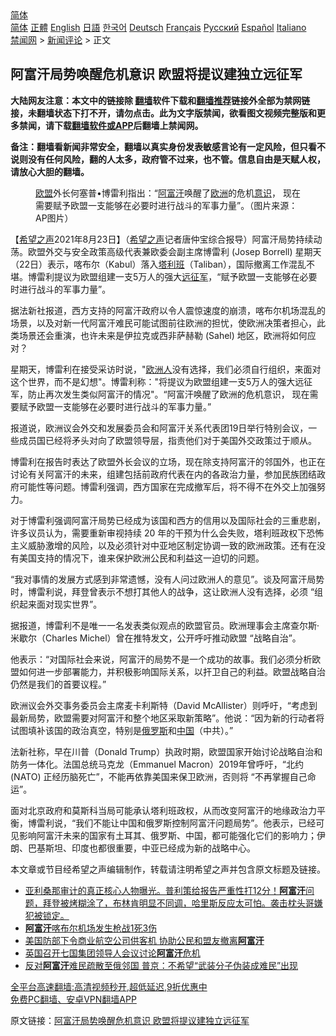  <!-- 面包屑导航 --> <div class="breadcrumb"><!-- GTranslate: https://gtranslate.io/ -->  <div class="switcher notranslate">  <div class="selected">  <a href="#" onclick="return false;"> 简体</a>  </div>  <div class="option">  <a href="https://www.bannedbook.org" onclick="doGTranslate('zh-CN|zh-CN');jQuery('div.switcher div.selected a').html(jQuery(this).html());return false;" title="简体中文" class="nturl selected"> 简体</a>  <a href="https://www.bannedbook.org/zh-tw/" onclick="doGTranslate('zh-CN|zh-TW');jQuery('div.switcher div.selected a').html(jQuery(this).html());return false;" title="繁體中文" class="nturl"> 正體</a>  <a href="https://www.bannedbook.org/en/" onclick="doGTranslate('zh-CN|en');jQuery('div.switcher div.selected a').html(jQuery(this).html());return false;" title="English" class="nturl"> English</a>  <a href="https://www.bannedbook.org/ja/" onclick="doGTranslate('zh-CN|ja');jQuery('div.switcher div.selected a').html(jQuery(this).html());return false;" title="日本語" class="nturl"> 日語</a>  <a href="https://www.bannedbook.org/ko/" onclick="doGTranslate('zh-CN|ko');jQuery('div.switcher div.selected a').html(jQuery(this).html());return false;" title="한국어" class="nturl"> 한국어</a>  <a href="https://www.bannedbook.org/de/" onclick="doGTranslate('zh-CN|de');jQuery('div.switcher div.selected a').html(jQuery(this).html());return false;" title="Deutsch" class="nturl"> Deutsch</a>  <a href="https://www.bannedbook.org/fr/" onclick="doGTranslate('zh-CN|fr');jQuery('div.switcher div.selected a').html(jQuery(this).html());return false;" title="Français" class="nturl"> Français</a>  <a href="https://www.bannedbook.org/ru/" onclick="doGTranslate('zh-CN|ru');jQuery('div.switcher div.selected a').html(jQuery(this).html());return false;" title="Русский" class="nturl"> Русский</a>  <a href="https://www.bannedbook.org/es/" onclick="doGTranslate('zh-CN|es');jQuery('div.switcher div.selected a').html(jQuery(this).html());return false;" title="Español" class="nturl"> Español</a>  <a href="https://www.bannedbook.org/it/" onclick="doGTranslate('zh-CN|it');jQuery('div.switcher div.selected a').html(jQuery(this).html());return false;" title="Italiano" class="nturl"> Italiano</a>  </div>  </div>      <div class='breadcrumb-sub'><!-- Breadcrumb NavXT 6.3.0 --> <a href="https://www.bannedbook.org/" class="home">禁闻网</a> &gt; <a href="https://www.bannedbook.org/bnews/comments/" class="category">新闻评论</a> &gt; 正文</div></div><h2>阿富汗局势唤醒危机意识 欧盟将提议建独立远征军</h2> <p class="notice"><b>大陆网友注意：本文中的链接除 <a href="https://github.com/bannedbook/fanqiang" >翻墙</a>软件下载和<a href="https://github.com/killgcd/justmysocks/blob/master/README.md">翻墙推荐</a>链接外全部为禁网链接，未翻墙状态下打不开，请勿点击。此为文字版禁闻，欲看图文视频完整版和更多禁闻，请下载<a href="https://github.com/bannedbook/fanqiang">翻墙软件或APP</a>后翻墙上禁闻网。</p><p>备注：翻墙看新闻非常安全，翻墙以真实身份发表敏感言论有一定风险，但只看不说则没有任何风险，翻的人太多，政府管不过来，也不管。信息自由是天赋人权，请放心大胆的翻墙。</b></p>  <div class="entry"> <figure> <p><figcaption><a href="https://www.bannedbook.org/bnews/tag/%e6%ac%a7%e7%9b%9f/" class="st_tag internal_tag" rel="tag" title="标签 欧盟 下的日志">欧盟</a>外长何塞普•博雷利指出：“<a href="https://www.bannedbook.org/bnews/tag/%e9%98%bf%e5%af%8c%e6%b1%97/" class="st_tag internal_tag" rel="tag" title="标签 阿富汗 下的日志">阿富汗</a>唤醒了<a href="https://www.bannedbook.org/bnews/tag/%e6%ac%a7%e6%b4%b2/" class="st_tag internal_tag" rel="tag" title="标签 欧洲 下的日志">欧洲</a>的危机<a href="https://www.bannedbook.org/bnews/tag/%E6%84%8F%E8%AF%86/" class="st_tag internal_tag" rel="tag" title="标签 意识 下的日志">意识</a>， 现在需要赋予欧盟一支能够在必要时进行战斗的军事力量”。（图片来源：AP图片）</figcaption></figure> <p>【<span class='wp_keywordlink_affiliate'><a href="https://www.soundofhope.org" title="希望之声" target="_blank">希望之声</a></span>2021年8月23日】（<a href="https://www.bannedbook.org/bnews/tag/%e5%b8%8c%e6%9c%9b%e4%b9%8b%e5%a3%b0/" class="st_tag internal_tag" rel="tag" title="标签 希望之声 下的日志">希望之声</a>记者唐仲宝综合报导）阿富汗局势持续动荡。欧盟外交与安全政策高级代表兼欧委会副主席博雷利 (Josep Borrell) 星期天（22日）表示，喀布尔（Kabul）落入<a href="https://www.bannedbook.org/bnews/tag/%e5%a1%94%e5%88%a9%e7%8f%ad/" class="st_tag internal_tag" rel="tag" title="标签 塔利班 下的日志">塔利班</a>（Taliban），国际撤离工作混乱不堪。博雷利提议为欧盟组建一支5万人的强大<a href="https://www.bannedbook.org/bnews/tag/%E8%BF%9C%E5%BE%81%E5%86%9B/" class="st_tag internal_tag" rel="tag" title="标签 远征军 下的日志">远征军</a>，“赋予欧盟一支能够在必要时进行战斗的军事力量”。</p> <p>据法新社报道，西方支持的阿富汗政府以令人震惊速度的崩溃，喀布尔机场混乱的场景，以及对新一代阿富汗难民可能试图前往欧洲的担忧，使欧洲决策者担心，此类场景还会重演，也许未来是伊拉克或西非萨赫勒 (Sahel) 地区，欧洲将如何应对？</p> <p>星期天，博雷利在接受采访时说，&quot;<a href="https://www.bannedbook.org/bnews/tag/%E6%AC%A7%E6%B4%B2%E4%BA%BA/" class="st_tag internal_tag" rel="tag" title="标签 欧洲人 下的日志">欧洲人</a>没有选择，我们必须自行组织，来面对这个世界，而不是幻想&quot;。博雷利称：&quot;将提议为欧盟组建一支5万人的强大远征军，防止再次发生类似阿富汗的情况&quot;。“阿富汗唤醒了欧洲的危机意识， 现在需要赋予欧盟一支能够在必要时进行战斗的军事力量。”</p>  <p>报道说，欧洲议会外交和发展委员会和阿富汗关系代表团19日举行特别会议，一些成员国已经将矛头对向了欧盟领导层，指责他们对于美国外交政策过于顺从。</p> <p>博雷利在报告时表达了欧盟外长会议的立场，现在除支持阿富汗的邻国外，也正在讨论有关阿富汗的未来，组建包括前政府代表在内的各政治力量，参加民族团结政府可能性等问题。博雷利强调，西方国家在完成撤军后，将不得不在外交上加强努力。</p> <p>对于博雷利强调阿富汗局势已经成为该国和西方的信用以及国际社会的三重悲剧，许多议员认为，需要重新审视持续 20 年的干预为什么会失败，塔利班政权下恐怖主义威胁激增的风险，以及必须针对中亚地区制定协调一致的欧洲政策。还有在没有美国支持的情况下，谁来保护欧洲公民和利益这一迫切的问题。</p>  <p>“我对事情的发展方式感到非常遗憾，没有人问过欧洲人的意见”。谈及阿富汗局势时，博雷利说，拜登曾表示不想打其他人的战争，这让欧洲人没有选择，必须 “组织起来面对现实世界”。</p> <p>据报道，博雷利不是唯一一名发表类似观点的欧盟官员。欧洲理事会主席查尔斯·米歇尔（Charles Michel）曾在推特发文，公开呼吁推动欧盟 “战略自治”。</p> <p>他表示：“对国际社会来说，阿富汗的局势不是一个成功的故事。我们必须分析欧盟如何进一步部署能力，并积极影响国际关系，以扞卫自己的利益。欧盟战略自治仍然是我们的首要议程。”</p>  <p>欧洲议会外交事务委员会主席麦卡利斯特（David McAllister）则呼吁，“考虑到最新局势，欧盟需要对阿富汗和整个地区采取新策略”。他说：“因为新的行动者将试图填补该国的政治真空，特别是<a href="https://www.bannedbook.org/bnews/tag/%e4%bf%84%e7%bd%97%e6%96%af/" class="st_tag internal_tag" rel="tag" title="标签 俄罗斯 下的日志">俄罗斯</a>和<span class='wp_keywordlink_affiliate'><a href="https://www.bannedbook.org/" title="中国" target="_blank">中国</a></span>（中共）。”</p> <p>法新社称，早在川普（Donald Trump）执政时期，欧盟国家开始讨论战略自治和防务一体化。法国总统马克龙（Emmanuel Macron）2019年曾呼吁，“北约 (NATO) 正经历脑死亡”，不能再依靠美国来保卫欧洲，否则将 “不再掌握自己命运”。</p> <p>面对北京政府和莫斯科当局可能承认塔利班政权，从而改变阿富汗的地缘政治力平衡，博雷利说，“我们不能让中国和俄罗斯控制阿富汗问题局势”。他表示，已经可见影响阿富汗未来的国家有土耳其、俄罗斯、中国，都可能强化它们的影响力；伊朗、巴基斯坦、印度也都很重要，中亚已经成为新的战略中心。</p>  <p>本文章或节目经希望之声编辑制作，转载请注明希望之声并包含原文标题及链接。 </p> <ul class='op-related-articles' title='相关阅读'> <li><a href='https://www.bannedbook.org/bnews/bannedvideo/20210823/1611705.html' target='_blank'>亚利桑那审计的真正核心人物曝光。普利策给报告严重性打12分！<b>阿富汗</b>问题，拜登被烤糊涂了，布林肯明显不同调，哈里斯反应太可怕。袭击枕头哥嫌犯被锁定。</a></li> <li><a href='https://www.bannedbook.org/bnews/baitai/20210823/1611703.html' target='_blank'><b>阿富汗</b>喀布尔机场发生枪战1死3伤</a></li> <li><a href='https://www.bannedbook.org/bnews/baitai/20210823/1611697.html' target='_blank'>美国防部下令商业航空公司供客机 协助公民和盟友撤离<b>阿富汗</b></a></li> <li><a href='https://www.bannedbook.org/bnews/baitai/20210823/1611696.html' target='_blank'>英国召开七国集团领导人会议讨论<b>阿富汗</b>危机</a></li> <li><a href='https://www.bannedbook.org/bnews/baitai/20210823/1611695.html' target='_blank'>反对<b>阿富汗</b>难民疏散至俄邻国 普京：不希望“武装分子伪装成难民”出现</a></li> </ul> <p class="texttj"> <a href="https://github.com/bannedbook/fanqiang/wiki/V2ray%E6%9C%BA%E5%9C%BA" target="_blank">全平台高速翻墙:高清视频秒开,超低延迟,9折优惠中</a><br/> <a href="https://github.com/bannedbook/fanqiang/wiki/%E7%A6%81%E9%97%BB%E7%BD%91%E5%AE%89%E5%8D%93%E7%BF%BB%E5%A2%99%E6%96%B0%E9%97%BBAPP" target="_blank">免费PC翻墙、安卓VPN翻墙APP</a></p><p>原文链接：<a class="src_link"  href="https://www.soundofhope.org/post/538019" target="_blank">阿富汗局势唤醒危机意识 欧盟将提议建独立远征军</a></p><a name='sharetosocial'></a>  <div style="margin-bottom:5px;padding-bottom:5px;clear:both"> <div id="archive-pix-1" class="banner-ads"> <!-- AuctionX Display platform tag START --> <div id="26318x728x90x621x_ADSLOT2" clicktrack="%%CLICK_URL_ESC%%"></div> <!-- AuctionX Display platform tag END --> </div> <div id="archive-pix-2" class="banner-ads"> <!-- AuctionX Display platform tag START --> <div id="26315x300x250x621x_ADSLOT2" clicktrack="%%CLICK_URL_ESC%%"></div> <!-- AuctionX Display platform tag END --> </div> </div>  <div id="archive-pix-1" class="banner-ads"> <!-- AuctionX Display platform tag START --> <div id="26318x728x90x621x_ADSLOT3" clicktrack="%%CLICK_URL_ESC%%"></div> <!-- AuctionX Display platform tag END --> </div> </div><!--END ENTRY--> 